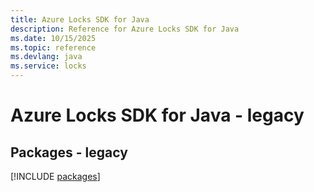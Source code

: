 ```yaml
---
title: Azure Locks SDK for Java
description: Reference for Azure Locks SDK for Java
ms.date: 10/15/2025
ms.topic: reference
ms.devlang: java
ms.service: locks
---
```

# Azure Locks SDK for Java - legacy
## Packages - legacy
[!INCLUDE [packages](locks-index.md)]